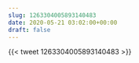 ```yaml
---
slug: 1263304005893140483
date: 2020-05-21 03:02:00+00:00
draft: false
---
```


{{< tweet 1263304005893140483 >}}
